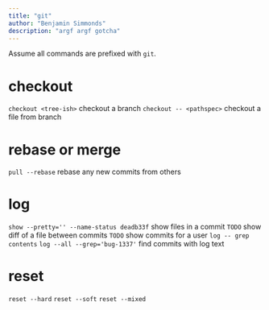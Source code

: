 ```yaml
---
title: "git"
author: "Benjamin Simmonds"
description: "argf argf gotcha"
---
```


Assume all commands are prefixed with `git`.


# checkout

`checkout <tree-ish>` checkout a branch
`checkout -- <pathspec>` checkout a file from branch



# rebase or merge

`pull --rebase` rebase any new commits from others


# log

`show --pretty='' --name-status deadb33f` show files in a commit
`TODO` show diff of a file between commits
`TODO` show commits for a user
`log -- grep contents`
`log --all --grep='bug-1337'` find commits with log text


# reset

`reset --hard`
`reset --soft`
`reset --mixed`

